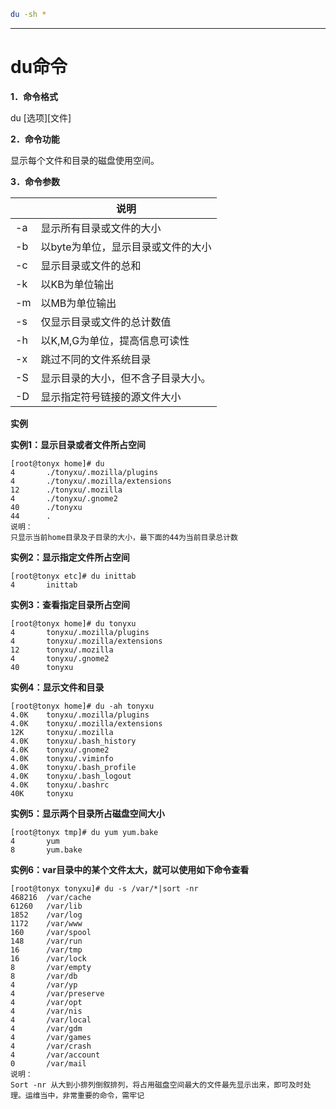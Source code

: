 ```bash
du -sh *
```



---

# du命令

**1．命令格式**

du [选项][文件]

**2．命令功能**

显示每个文件和目录的磁盘使用空间。

**3．命令参数**

|      | 说明                               |
| ---- | ---------------------------------- |
| -a   | 显示所有目录或文件的大小           |
| -b   | 以byte为单位，显示目录或文件的大小 |
| -c   | 显示目录或文件的总和               |
| -k   | 以KB为单位输出                     |
| -m   | 以MB为单位输出                     |
| -s   | 仅显示目录或文件的总计数值         |
| -h   | 以K,M,G为单位，提高信息可读性      |
| -x   | 跳过不同的文件系统目录             |
| -S   | 显示目录的大小，但不含子目录大小。 |
| -D   | 显示指定符号链接的源文件大小       |

 

**实例**

**实例1：显示目录或者文件所占空间**

```
[root@tonyx home]# du
4       ./tonyxu/.mozilla/plugins
4       ./tonyxu/.mozilla/extensions
12      ./tonyxu/.mozilla
4       ./tonyxu/.gnome2
40      ./tonyxu
44      .
说明：
只显示当前home目录及子目录的大小，最下面的44为当前目录总计数
```

**实例2：显示指定文件所占空间**

```
[root@tonyx etc]# du inittab 
4       inittab
```

**实例3：查看指定目录所占空间**

```
[root@tonyx home]# du tonyxu
4       tonyxu/.mozilla/plugins
4       tonyxu/.mozilla/extensions
12      tonyxu/.mozilla
4       tonyxu/.gnome2
40      tonyxu
```

**实例4：显示文件和目录**

```
[root@tonyx home]# du -ah tonyxu
4.0K    tonyxu/.mozilla/plugins
4.0K    tonyxu/.mozilla/extensions
12K     tonyxu/.mozilla
4.0K    tonyxu/.bash_history
4.0K    tonyxu/.gnome2
4.0K    tonyxu/.viminfo
4.0K    tonyxu/.bash_profile
4.0K    tonyxu/.bash_logout
4.0K    tonyxu/.bashrc
40K     tonyxu
```

**实例5：显示两个目录所占磁盘空间大小**

```
[root@tonyx tmp]# du yum yum.bake
4       yum
8       yum.bake
```

**实例6：var目录中的某个文件太大，就可以使用如下命令查看**

```
[root@tonyx tonyxu]# du -s /var/*|sort -nr
468216  /var/cache
61260   /var/lib
1852    /var/log
1172    /var/www
160     /var/spool
148     /var/run
16      /var/tmp
16      /var/lock
8       /var/empty
8       /var/db
4       /var/yp
4       /var/preserve
4       /var/opt
4       /var/nis
4       /var/local
4       /var/gdm
4       /var/games
4       /var/crash
4       /var/account
0       /var/mail
说明：
Sort -nr 从大到小排列倒叙排列，将占用磁盘空间最大的文件最先显示出来，即可及时处理。运维当中，非常重要的命令，需牢记
```